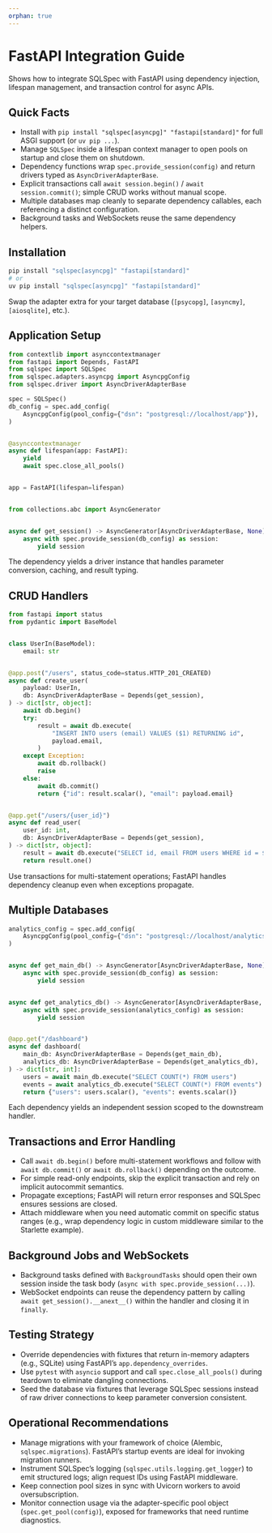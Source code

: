 ```yaml
---
orphan: true
---
```


# FastAPI Integration Guide

Shows how to integrate SQLSpec with FastAPI using dependency injection, lifespan management, and transaction control for async APIs.

## Quick Facts

- Install with `pip install "sqlspec[asyncpg]" "fastapi[standard]"` for full ASGI support (or `uv pip ...`).
- Manage `SQLSpec` inside a lifespan context manager to open pools on startup and close them on shutdown.
- Dependency functions wrap `spec.provide_session(config)` and return drivers typed as `AsyncDriverAdapterBase`.
- Explicit transactions call `await session.begin()` / `await session.commit()`; simple CRUD works without manual scope.
- Multiple databases map cleanly to separate dependency callables, each referencing a distinct configuration.
- Background tasks and WebSockets reuse the same dependency helpers.

## Installation

```bash
pip install "sqlspec[asyncpg]" "fastapi[standard]"
# or
uv pip install "sqlspec[asyncpg]" "fastapi[standard]"
```

Swap the adapter extra for your target database (`[psycopg]`, `[asyncmy]`, `[aiosqlite]`, etc.).

## Application Setup

```python
from contextlib import asynccontextmanager
from fastapi import Depends, FastAPI
from sqlspec import SQLSpec
from sqlspec.adapters.asyncpg import AsyncpgConfig
from sqlspec.driver import AsyncDriverAdapterBase

spec = SQLSpec()
db_config = spec.add_config(
    AsyncpgConfig(pool_config={"dsn": "postgresql://localhost/app"}),
)


@asynccontextmanager
async def lifespan(app: FastAPI):
    yield
    await spec.close_all_pools()


app = FastAPI(lifespan=lifespan)


from collections.abc import AsyncGenerator


async def get_session() -> AsyncGenerator[AsyncDriverAdapterBase, None]:
    async with spec.provide_session(db_config) as session:
        yield session
```

The dependency yields a driver instance that handles parameter conversion, caching, and result typing.

## CRUD Handlers

```python
from fastapi import status
from pydantic import BaseModel


class UserIn(BaseModel):
    email: str


@app.post("/users", status_code=status.HTTP_201_CREATED)
async def create_user(
    payload: UserIn,
    db: AsyncDriverAdapterBase = Depends(get_session),
) -> dict[str, object]:
    await db.begin()
    try:
        result = await db.execute(
            "INSERT INTO users (email) VALUES ($1) RETURNING id",
            payload.email,
        )
    except Exception:
        await db.rollback()
        raise
    else:
        await db.commit()
        return {"id": result.scalar(), "email": payload.email}


@app.get("/users/{user_id}")
async def read_user(
    user_id: int,
    db: AsyncDriverAdapterBase = Depends(get_session),
) -> dict[str, object]:
    result = await db.execute("SELECT id, email FROM users WHERE id = $1", user_id)
    return result.one()
```

Use transactions for multi-statement operations; FastAPI handles dependency cleanup even when exceptions propagate.

## Multiple Databases

```python
analytics_config = spec.add_config(
    AsyncpgConfig(pool_config={"dsn": "postgresql://localhost/analytics"}),
)


async def get_main_db() -> AsyncGenerator[AsyncDriverAdapterBase, None]:
    async with spec.provide_session(db_config) as session:
        yield session


async def get_analytics_db() -> AsyncGenerator[AsyncDriverAdapterBase, None]:
    async with spec.provide_session(analytics_config) as session:
        yield session


@app.get("/dashboard")
async def dashboard(
    main_db: AsyncDriverAdapterBase = Depends(get_main_db),
    analytics_db: AsyncDriverAdapterBase = Depends(get_analytics_db),
) -> dict[str, int]:
    users = await main_db.execute("SELECT COUNT(*) FROM users")
    events = await analytics_db.execute("SELECT COUNT(*) FROM events")
    return {"users": users.scalar(), "events": events.scalar()}
```

Each dependency yields an independent session scoped to the downstream handler.

## Transactions and Error Handling

- Call `await db.begin()` before multi-statement workflows and follow with `await db.commit()` or `await db.rollback()` depending on the outcome.
- For simple read-only endpoints, skip the explicit transaction and rely on implicit autocommit semantics.
- Propagate exceptions; FastAPI will return error responses and SQLSpec ensures sessions are closed.
- Attach middleware when you need automatic commit on specific status ranges (e.g., wrap dependency logic in custom middleware similar to the Starlette example).

## Background Jobs and WebSockets

- Background tasks defined with `BackgroundTasks` should open their own session inside the task body (`async with spec.provide_session(...)`).
- WebSocket endpoints can reuse the dependency pattern by calling `await get_session().__anext__()` within the handler and closing it in `finally`.

## Testing Strategy

- Override dependencies with fixtures that return in-memory adapters (e.g., SQLite) using FastAPI’s `app.dependency_overrides`.
- Use `pytest` with `asyncio` support and call `spec.close_all_pools()` during teardown to eliminate dangling connections.
- Seed the database via fixtures that leverage SQLSpec sessions instead of raw driver connections to keep parameter conversion consistent.

## Operational Recommendations

- Manage migrations with your framework of choice (Alembic, `sqlspec.migrations`). FastAPI’s startup events are ideal for invoking migration runners.
- Instrument SQLSpec’s logging (`sqlspec.utils.logging.get_logger`) to emit structured logs; align request IDs using FastAPI middleware.
- Keep connection pool sizes in sync with Uvicorn workers to avoid oversubscription.
- Monitor connection usage via the adapter-specific pool object (`spec.get_pool(config)`), exposed for frameworks that need runtime diagnostics.
